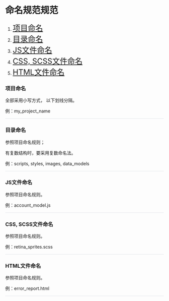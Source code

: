 # 命名规范规范
<ol>
<li><a style="font-size:24px;" href="#project">项目命名</a></li>
<li><a style="font-size:24px;" href="#files">目录命名</a></li>
<li><a style="font-size:24px;" href="#files_js">JS文件命名</a></li>
<li><a style="font-size:24px;" href="#files_css">CSS, SCSS文件命名</a></li>
<li><a style="font-size:24px;" href="#files_html">HTML文件命名</a></li>
</ol>

<div id="project" style ='border-bottom: 1px solid #dfe1e8'>      
        <h3>项目命名</h3>
        <p>全部采用小写方式， 以下划线分隔。</p>
        <p>例：my_project_name</p>
</div>
<div id="files" style ='border-bottom: 1px solid #dfe1e8'>
        <h3>目录命名</h3>
        <p>参照项目命名规则；</p>
        <p>有复数结构时，要采用复数命名法。</p>
        <p>例：scripts, styles, images, data_models</p>
</div>
<div id="files_js" style ='border-bottom: 1px solid #dfe1e8'>     
        <h3>JS文件命名</h3>
        <p>参照项目命名规则。</p>
        <p>例：account_model.js</p>   
</div>
<div id="files_css" style ='border-bottom: 1px solid #dfe1e8'>       
        <h3>CSS, SCSS文件命名</h3>
        <p>参照项目命名规则。</p>
        <p>例：retina_sprites.scss</p>   
</div>
<div id="files_html" style ='border-bottom: 1px solid #dfe1e8'>      
        <h3>HTML文件命名</h3>
        <p>参照项目命名规则。</p>
        <p>例：error_report.html</p>  
</div>
    